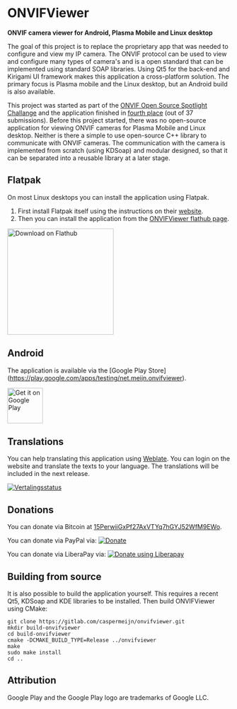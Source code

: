 <!--
Copyright (C) 2019 Casper Meijn <casper@meijn.net>

SPDX-License-Identifier: GPL-3.0-or-later
-->

# ONVIFViewer

**ONVIF camera viewer for Android, Plasma Mobile and Linux desktop**

The goal of this project is to replace the proprietary app that was needed to configure and view my IP camera. The ONVIF protocol can be used to view and configure many types of camera's and is a open standard that can be implemented using standard SOAP libraries. Using Qt5 for the back-end and Kirigami UI framework makes this application a cross-platform solution. The primary focus is Plasma mobile and the Linux desktop, but an Android build is also available. 

This project was started as part of the [ONVIF Open Source Spotlight Challange](https://onvif-spotlight.bemyapp.com/#/projects/5ae0bbf7f98fde00047f0605) and the application finished in [fourth place](https://www.onvif.org/blog/2018/07/onvif-challenge-announces-top-10/) (out of 37 submissions). 
Before this project started, there was no open-source application for viewing ONVIF cameras for Plasma Mobile and Linux desktop. Neither is there a simple to use open-source C++ library to communicate with ONVIF cameras. The communication with the camera is implemented from scratch (using KDSoap) and modular designed, so that it can be separated into a reusable library at a later stage.


## Flatpak
On most Linux desktops you can install the application using Flatpak. 

1) First install Flatpak itself using the instructions on their [website](https://www.flatpak.org/setup/).
2) Then you can install the application from the [ONVIFViewer flathub page](https://flathub.org/apps/details/net.meijn.onvifviewer).

[<img width='240' alt='Download on Flathub' src='https://flathub.org/assets/badges/flathub-badge-en.png'/>](https://flathub.org/apps/details/net.meijn.onvifviewer)

## Android
The application is available via the [Google Play Store] (https://play.google.com/apps/testing/net.meijn.onvifviewer).

[<img src="https://play.google.com/intl/en_us/badges/images/generic/en_badge_web_generic.png"
      alt="Get it on Google Play"
      height="80">](https://play.google.com/apps/testing/net.meijn.onvifviewer)
      
## Translations
You can help translating this application using [Weblate](https://hosted.weblate.org/engage/onvifviewer/). You can login on the website and translate the texts to your language. The translations will be included in the next release.

[<img src="https://hosted.weblate.org/widgets/onvifviewer/-/287x66-grey.png" alt="Vertalingsstatus" />](https://hosted.weblate.org/engage/onvifviewer/?utm_source=widget)

## Donations
You can donate via Bitcoin at [15PerwiiGxPf27AxVTYq7hGYJ52WfM9EWo](bitcoin:15PerwiiGxPf27AxVTYq7hGYJ52WfM9EWo).

You can donate via PayPal via: [<img src="https://www.paypalobjects.com/nl_NL/NL/i/btn/btn_donateCC_LG.gif" alt="Donate" />](https://www.paypal.com/cgi-bin/webscr?cmd=_s-xclick&hosted_button_id=RNGGP3C6J84QU)

You can donate via LiberaPay via: [<img alt="Donate using Liberapay" src="https://liberapay.com/assets/widgets/donate.svg" />](https://liberapay.com/caspermeijn/donate)

## Building from source
It is also possible to build the application yourself. This requires a recent Qt5, KDSoap and KDE libraries to be installed. Then build ONVIFViewer using CMake:

    git clone https://gitlab.com/caspermeijn/onvifviewer.git
    mkdir build-onvifviewer
    cd build-onvifviewer
    cmake -DCMAKE_BUILD_TYPE=Release ../onvifviewer
    make 
    sudo make install
    cd ..

## Attribution 
Google Play and the Google Play logo are trademarks of Google LLC.



